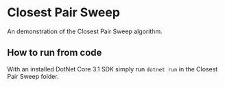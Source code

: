 # Closest Pair Sweep

An demonstration of the Closest Pair Sweep algorithm.

## How to run from code

With an installed DotNet Core 3.1 SDK simply run `dotnet run` in the Closest Pair Sweep folder.